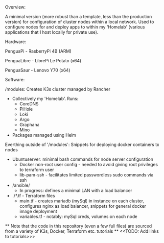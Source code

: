 Overview:

A minimal version (more robust than a template, less than the production version) for configuration of cluster nodes within a local network.
Used to configure nodes for and deploy apps to within my 'Homelab' (various applications that I host locally for private use).

Hardware:

PenguaPi - RasberryPi 4B (ARM)

PenguaLibre - LibrePi Le Potato (x64)

PenguaSaur - Lenovo Y70 (x64) 

Software: 

/modules: Creates K3s cluster managed by Rancher
- Collectively my 'Homelab'. Runs:
  - CoreDNS
  - PiHole
  - Loki
  - Argo
  - Graphana
  - Mino
- Packages managed using Helm

Everthing outside of '/modules': Snippets for deploying docker containers to nodes
- Ubuntuserver: minimal bash commands for node server configuration
  - Docker non-root user config - needed to avoid giving root privileges to terraform user
  - lib-pam-ssh - facilitates limited passwordless sudo commands via ssh
- /ansible/
  - In progress: defines a minimal LAN with a load balancer
- ./*.tf - Terraform files
  - main.tf - creates mariadb (mySql) in instance on each cluster, configures nginx as load balancer, snippets for general docker image deployment
  - variables.tf - notably: mySql creds, volumes on each node


** Note that the code in this repository (even a few full files) are sourced from a variety of K3s, Docker, Terraform etc. tutorials **
<<TODO: Add links to tutorials>>>
